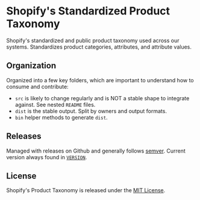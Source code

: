 # Shopify's Standardized Product Taxonomy

Shopify's standardized and public product taxonomy used across our systems. Standardizes product categories, attributes, and attribute values.

## Organization

Organized into a few key folders, which are important to understand how to consume and contribute:

- `src` is likely to change regularly and is NOT a stable shape to integrate against. See nested `README` files.
- `dist` is the stable output. Split by owners and output formats.
- `bin` helper methods to generate `dist`.

## Releases

Managed with releases on Github and generally follows [semver](https://semver.org/). Current version always found in [`VERSION`](./VERSION).

## License

Shopify's Product Taxonomy is released under the [MIT License](./LICENSE).
